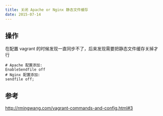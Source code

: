 ```yaml
---
title: 关闭 Apache or Nginx 静态文件缓存
date: 2015-07-14
---
```


## 操作
在配置 vagrant 的时候发现一直同步不了，后来发现需要把静态文件缓存关掉才行

```
# Apache 配置添加:
EnableSendfile off
# Nginx 配置添加:
sendfile off;
```

## 参考
<http://rmingwang.com/vagrant-commands-and-config.html#3>
